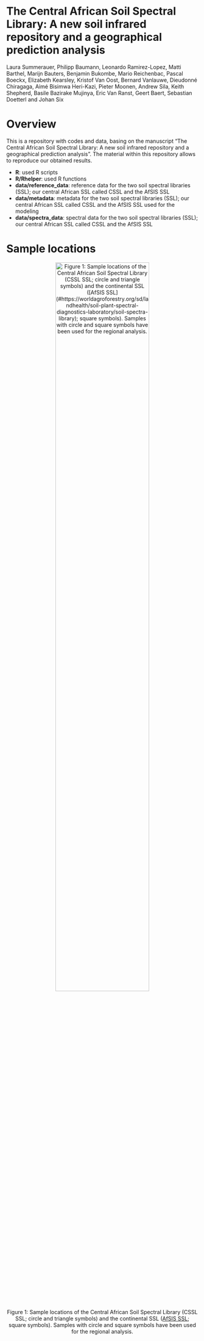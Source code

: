 The Central African Soil Spectral Library: A new soil infrared
repository and a geographical prediction analysis
================
Laura Summerauer, Philipp Baumann, Leonardo Ramirez-Lopez, Matti
Barthel, Marijn Bauters, Benjamin Bukombe, Mario Reichenbac, Pascal
Boeckx, Elizabeth Kearsley, Kristof Van Oost, Bernard Vanlauwe,
Dieudonné Chiragaga, Aimé Bisimwa Heri-Kazi, Pieter Moonen, Andrew
Sila, Keith Shepherd, Basile Bazirake Mujinya, Eric Van Ranst, Geert
Baert, Sebastian Doetterl and Johan Six

# Overview

This is a repository with codes and data, basing on the manuscript “The
Central African Soil Spectral Library: A new soil infrared repository
and a geographical prediction analysis”. The material within this
repository allows to reproduce our obtained results.

  - **R**: used R scripts
  - **R/Rhelper**: used R functions
  - **data/reference\_data**: reference data for the two soil spectral
    libraries (SSL); our central African SSL called CSSL and the AfSIS
    SSL
  - **data/metadata**: metadata for the two soil spectral libraries
    (SSL); our central African SSL called CSSL and the AfSIS SSL used
    for the modeling
  - **data/spectra\_data**: spectral data for the two soil spectral
    libraries (SSL); our central African SSL called CSSL and the AfSIS
    SSL

# Sample locations

<div class="figure" style="text-align: center">

<img src="img/maps/lcoations.png" alt="Figure 1: Sample locations of the Central African Soil Spectral Library (CSSL SSL; circle and triangle symbols) and the continental SSL ([AfSIS SSL](#https://worldagroforestry.org/sd/landhealth/soil-plant-spectral-diagnostics-laboratory/soil-spectra-library); square symbols). Samples with circle and square symbols have been used for the regional analysis." width="70%" />

<p class="caption">

Figure 1: Sample locations of the Central African Soil Spectral Library
(CSSL SSL; circle and triangle symbols) and the continental SSL ([AfSIS
SSL](#https://worldagroforestry.org/sd/landhealth/soil-plant-spectral-diagnostics-laboratory/soil-spectra-library);
square symbols). Samples with circle and square symbols have been used
for the regional analysis.

</p>

</div>
